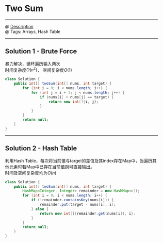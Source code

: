 # Two Sum
------------------
@ [Description](https://leetcode.com/problems/two-sum/)  
@ Tags: Arrays, Hash Table  

------------------
## Solution 1 - Brute Force  
暴力解决，循环遍历输入两次  
时间复杂度$O(n^2)$， 空间复杂度$O(1)$  
```java
class Solution {
    public int[] twoSum(int[] nums, int target) {
        for (int i = 0; i < nums.length; i++) {
            for (int j = i + 1; j < nums.length; j++) {
                if (nums[i] + nums[j] == target) {
                    return new int[]{i, j};
                }
            }
        }
        return null;
    }
}
```

------------------
## Solution 2 - Hash Table 
利用Hash Table，每次将当前值与target的差值及其index存在Map中，当遍历其他元素时若Map中已存在当前值则可直接输出。  
时间及空间复杂度均为$O(n)$  
```java
class Solution {
    public int[] twoSum(int[] nums, int target) {
        HashMap<Integer, Integer> remainder = new HashMap<>();
        for (int i = 0; i < nums.length; i++) {
            if (!remainder.containsKey(nums[i])) {
                remainder.put(target - nums[i], i);
            } else {
                return new int[]{remainder.get(nums[i]), i};
            }    
        }
        return null;
    }
}
```

